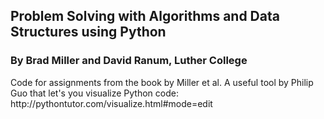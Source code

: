 <h2> Problem Solving with Algorithms and Data Structures using Python </h2>
<h3> By Brad Miller and David Ranum, Luther College </h3>

<main>
<p1> Code for assignments from the book by Miller et al. A useful tool by Philip Guo that let's you visualize Python code: http://pythontutor.com/visualize.html#mode=edit
</main>
